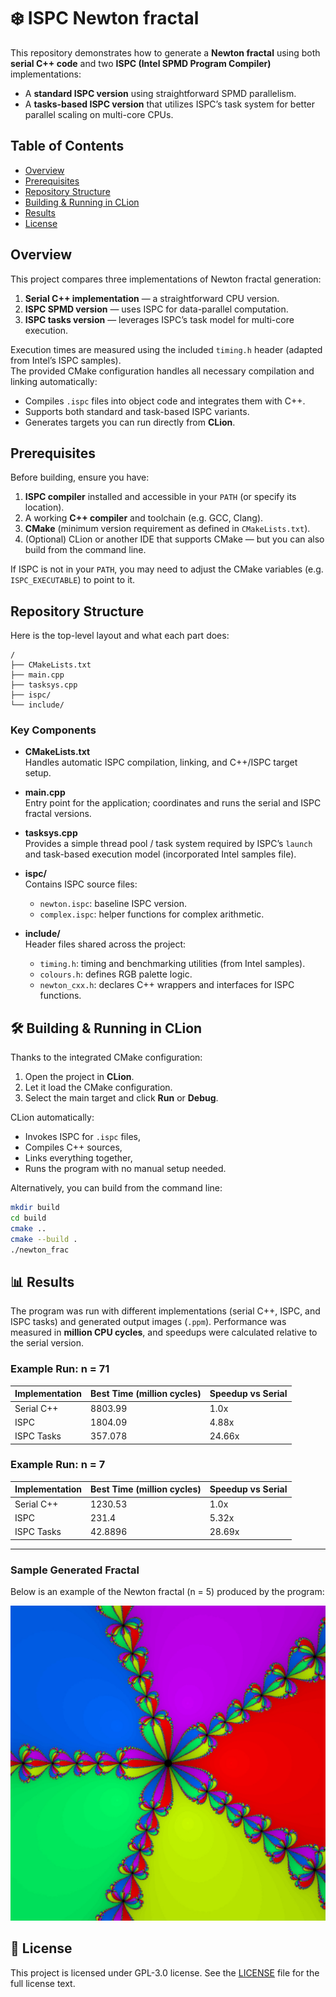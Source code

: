 # ❄️ ISPC Newton fractal

This repository demonstrates how to generate a **Newton fractal** using both **serial C++ code** and two **ISPC (Intel SPMD Program Compiler)** implementations:

- A **standard ISPC version** using straightforward SPMD parallelism.
- A **tasks-based ISPC version** that utilizes ISPC’s task system for better parallel scaling on multi-core CPUs.

## Table of Contents

- [Overview](#overview)
- [Prerequisites](#prerequisites)
- [Repository Structure](#repository-structure)
- [Building & Running in CLion](#building--running-in-clion)
- [Results](#-results)
- [License](#-license)


## Overview

This project compares three implementations of Newton fractal generation:

1. **Serial C++ implementation** — a straightforward CPU version.
2. **ISPC SPMD version** — uses ISPC for data-parallel computation.
3. **ISPC tasks version** — leverages ISPC’s task model for multi-core execution.

Execution times are measured using the included `timing.h` header (adapted from Intel’s ISPC samples).  
The provided CMake configuration handles all necessary compilation and linking automatically:

- Compiles `.ispc` files into object code and integrates them with C++.
- Supports both standard and task-based ISPC variants.
- Generates targets you can run directly from **CLion**.

## Prerequisites

Before building, ensure you have:

1. **ISPC compiler** installed and accessible in your `PATH` (or specify its location).
2. A working **C++ compiler** and toolchain (e.g. GCC, Clang).
3. **CMake** (minimum version requirement as defined in `CMakeLists.txt`).
4. (Optional) CLion or another IDE that supports CMake — but you can also build from the command line.

If ISPC is not in your `PATH`, you may need to adjust the CMake variables (e.g. `ISPC_EXECUTABLE`) to point to it.


## Repository Structure

Here is the top-level layout and what each part does:
```
/
├── CMakeLists.txt
├── main.cpp
├── tasksys.cpp
├── ispc/
└── include/
```

### Key Components

- **CMakeLists.txt**  
  Handles automatic ISPC compilation, linking, and C++/ISPC target setup.

- **main.cpp**  
  Entry point for the application; coordinates and runs the serial and ISPC fractal versions.

- **tasksys.cpp**  
  Provides a simple thread pool / task system required by ISPC’s `launch` and task-based execution model (incorporated Intel samples file).

- **ispc/**  
  Contains ISPC source files:
  - `newton.ispc`: baseline ISPC version.
  - `complex.ispc`: helper functions for complex arithmetic.

- **include/**  
  Header files shared across the project:
  - `timing.h`: timing and benchmarking utilities (from Intel samples).
  - `colours.h`: defines RGB palette logic.
  - `newton_cxx.h`: declares C++ wrappers and interfaces for ISPC functions.


## 🛠️ Building & Running in CLion

Thanks to the integrated CMake configuration:

1. Open the project in **CLion**.
2. Let it load the CMake configuration.
3. Select the main target and click **Run** or **Debug**.

CLion automatically:
- Invokes ISPC for `.ispc` files,
- Compiles C++ sources,
- Links everything together,
- Runs the program with no manual setup needed.

Alternatively, you can build from the command line:

```bash
mkdir build
cd build
cmake ..
cmake --build .
./newton_frac
```

## 📊 Results

The program was run with different implementations (serial C++, ISPC, and ISPC tasks) and generated output images (`.ppm`). Performance was measured in **million CPU cycles**, and speedups were calculated relative to the serial version.

### Example Run: n = 71

| Implementation      | Best Time (million cycles) | Speedup vs Serial |
|--------------------|----------------------------|-----------------|
| Serial C++         | 8803.99                    | 1.0x            |
| ISPC               | 1804.09                    | 4.88x           |
| ISPC Tasks         | 357.078                    | 24.66x          |

### Example Run: n = 7

| Implementation      | Best Time (million cycles) | Speedup vs Serial |
|--------------------|----------------------------|-----------------|
| Serial C++         | 1230.53                    | 1.0x            |
| ISPC               | 231.4                      | 5.32x           |
| ISPC Tasks         | 42.8896                    | 28.69x          |

---

### Sample Generated Fractal

Below is an example of the Newton fractal (n = 5) produced by the program:

![Newton Fractal](images/newton_tasks.jpg)

## 📑 License

This project is licensed under GPL-3.0 license. See the [LICENSE](LICENSE) file for the full license text.
